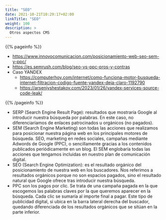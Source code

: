 ```yaml
---
title: "SEO"
date: 2021-10-21T10:29:17+02:00
linkTitle: "SEO"
weight: 100 
description: >
  Otros aspectos CMS
---
```

{{% pageinfo %}}
* https://www.innovocomunicacion.com/posicionamiento-web-seo-sem-y-ppc/
* https://es.semrush.com/blog/seo-vs-ppc-pros-y-contras
* Caso YANDEX
  * https://computerhoy.com/internet/como-funciona-motor-busqueda-internet-filtracion-codigo-fuente-yandex-deja-claro-1192790
  * https://arseniyshestakov.com/2023/01/26/yandex-services-source-code-leak/  


{{% /pageinfo %}}

* SERP (Search Engine Result Page): resultados que mostraría Google al introducir nuestra búsqueda por palabras. En este caso, no diferenciaríamos de enlaces patrocinados u orgánicos (no pagados).
* SEM (Search Engine Marketing) son todas las acciones que realizamos para posicionar nuestra página web en los principales motores de búsqueda. SEO, marketing en redes sociales, campañas mediante Adwords de Google (PPC), o sencillamente gracias a los contenidos publicados periódicamente en un blog. El SEM englobaría todas las acciones que tengamos incluidas en nuestro plan de comunicación digital.
* SEO (Search Engine Optimization): es el resultado orgánico del posicionamiento de nuestra web en los buscadores. Nos referimos a resultados orgánicos porque no son espacios pagados, sino el resultado natural que Google ofrece tras introducir nuestra búsqueda.
* PPC son los pagos por clic. Se trata de una campaña pagada en la que escogemos las palabras claves por la que queremos aparecer en la búsqueda. Cada clic se sumaría al importe final a pagar. Este tipo de publicidad digital, si ubica en la barra lateral derecha del buscador, quedando diferenciada de los resultados orgánicos que se sitúan en la parte inferior.